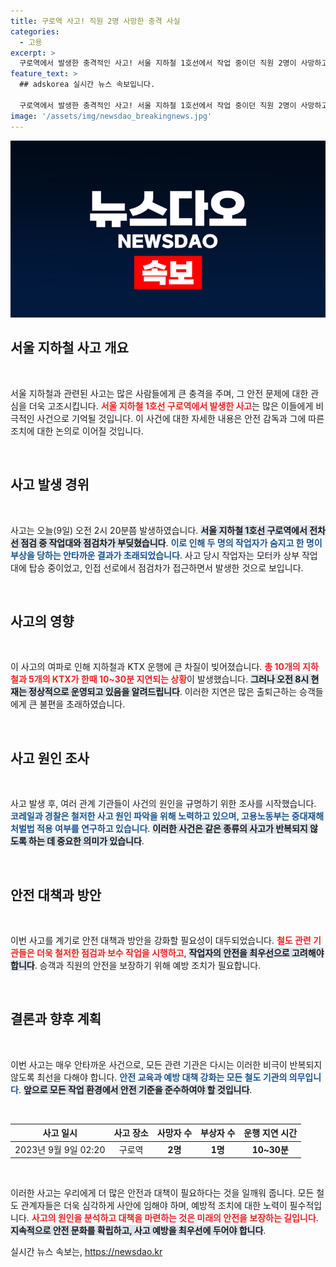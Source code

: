 ```yaml
---
title: 구로역 사고! 직원 2명 사망한 충격 사실
categories:
  - 고용
excerpt: >
  구로역에서 발생한 충격적인 사고! 서울 지하철 1호선에서 작업 중이던 직원 2명이 사망하고 1명이 부상을 입었습니다. 정확한 원인은 무엇일까요? 클릭하여 자세한 내용을 확인해보세요!
feature_text: >
  ## adskorea 실시간 뉴스 속보입니다.

  구로역에서 발생한 충격적인 사고! 서울 지하철 1호선에서 작업 중이던 직원 2명이 사망하고 1명이 부상을 입었습니다. 정확한 원인은 무엇일까요? 클릭하여 자세한 내용을 확인해보세요!
image: '/assets/img/newsdao_breakingnews.jpg'
---
```


<p><img src="/assets/img/newsdao_breakingnews.jpg" alt="adskorea 속보" /></p>

<h2 data-ke-size="size26">서울 지하철 사고 개요</h2>

<p data-ke-size="size16">&nbsp;</p>

<p>서울 지하철과 관련된 사고는 많은 사람들에게 큰 충격을 주며, 그 안전 문제에 대한 관심을 더욱 고조시킵니다. <b><span style="color: #ee2323;">서울 지하철 1호선 구로역에서 발생한 사고</span></b>는 많은 이들에게 비극적인 사건으로 기억될 것입니다. 이 사건에 대한 자세한 내용은 안전 감독과 그에 따른 조치에 대한 논의로 이어질 것입니다. </p>

<p data-ke-size="size16">&nbsp;</p>

<h2 data-ke-size="size26">사고 발생 경위</h2>

<p data-ke-size="size16">&nbsp;</p>

<p>사고는 오늘(9일) 오전 2시 20분쯤 발생하였습니다. <b><span style="background-color: #21538527;">서울 지하철 1호선 구로역에서 전차선 점검 중 작업대와 점검차가 부딪혔습니다</span></b>. <b><span style="color: #1a5490;">이로 인해 두 명의 작업자가 숨지고 한 명이 부상을 당하는 안타까운 결과가 초래되었습니다</span></b>. 사고 당시 작업자는 모터카 상부 작업대에 탑승 중이었고, 인접 선로에서 점검차가 접근하면서 발생한 것으로 보입니다. </p>

<p data-ke-size="size16">&nbsp;</p>

<h2 data-ke-size="size26">사고의 영향</h2>

<p data-ke-size="size16">&nbsp;</p>

<p>이 사고의 여파로 인해 지하철과 KTX 운행에 큰 차질이 빚어졌습니다. <b><span style="color: #ee2323;">총 10개의 지하철과 5개의 KTX가 한때 10~30분 지연되는 상황</span></b>이 발생했습니다. <b><span style="background-color: #21538527;">그러나 오전 8시 현재는 정상적으로 운영되고 있음을 알려드립니다</span></b>. 이러한 지연은 많은 출퇴근하는 승객들에게 큰 불편을 초래하였습니다.</p>

<p data-ke-size="size16">&nbsp;</p>

<h2 data-ke-size="size26">사고 원인 조사</h2>

<p data-ke-size="size16">&nbsp;</p>

<p>사고 발생 후, 여러 관계 기관들이 사건의 원인을 규명하기 위한 조사를 시작했습니다. <b><span style="color: #1a5490;">코레일과 경찰은 철저한 사고 원인 파악을 위해 노력하고 있으며, 고용노동부는 중대재해처벌법 적용 여부를 연구하고 있습니다</span></b>. <b><span style="background-color: #21538527;">이러한 사건은 같은 종류의 사고가 반복되지 않도록 하는 데 중요한 의미가 있습니다</span></b>.</p>

<p data-ke-size="size16">&nbsp;</p>

<h2 data-ke-size="size26">안전 대책과 방안</h2>

<p data-ke-size="size16">&nbsp;</p>

<p>이번 사고를 계기로 안전 대책과 방안을 강화할 필요성이 대두되었습니다. <b><span style="color: #ee2323;">철도 관련 기관들은 더욱 철저한 점검과 보수 작업을 시행하고</span></b>, <b><span style="background-color: #21538527;">작업자의 안전을 최우선으로 고려해야 합니다</span></b>. 승객과 직원의 안전을 보장하기 위해 예방 조치가 필요합니다. </p>

<p data-ke-size="size16">&nbsp;</p>

<h2 data-ke-size="size26">결론과 향후 계획</h2>

<p data-ke-size="size16">&nbsp;</p>

<p>이번 사고는 매우 안타까운 사건으로, 모든 관련 기관은 다시는 이러한 비극이 반복되지 않도록 최선을 다해야 합니다. <b><span style="color: #1a5490;">안전 교육과 예방 대책 강화는 모든 철도 기관의 의무입니다</span></b>. <b><span style="background-color: #21538527;">앞으로 모든 작업 환경에서 안전 기준을 준수하여야 할 것입니다</span></b>.</p>

<p data-ke-size="size16">&nbsp;</p>

<table style="width: 100%;">
    <thead>
        <tr>
            <th>사고 일시</th>
            <th>사고 장소</th>
            <th>사망자 수</th>
            <th>부상자 수</th>
            <th>운행 지연 시간</th>
        </tr>
    </thead>
    <tbody>
        <tr>
            <td style="text-align: center; height: 17px;">2023년 9월 9일 02:20</td>
            <td style="text-align: center; height: 17px;">구로역</td>
            <td style="text-align: center; height: 17px;"><b>2명</b></td>
            <td style="text-align: center; height: 17px;"><b>1명</b></td>
            <td style="text-align: center; height: 17px;"><b>10~30분</b></td>
        </tr>
    </tbody>
</table>

<p data-ke-size="size16">&nbsp;</p>

<p>이러한 사고는 우리에게 더 많은 안전과 대책이 필요하다는 것을 일깨워 줍니다. 모든 철도 관계자들은 더욱 심각하게 사안에 임해야 하며, 예방적 조치에 대한 노력이 필수적입니다. <b><span style="color: #ee2323;">사고의 원인을 분석하고 대책을 마련하는 것은 미래의 안전을 보장하는 길입니다</span></b>. <b><span style="background-color: #21538527;">지속적으로 안전 문화를 확립하고, 사고 예방을 최우선에 두어야 합니다</span></b>.</p>
실시간 뉴스 속보는, <a href="https://newsdao.kr" rel="dofollow">https://newsdao.kr</a>


